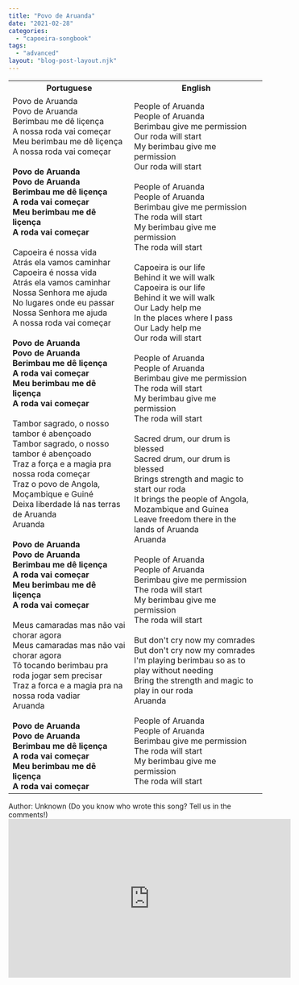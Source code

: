 ```yaml
---
title: "Povo de Aruanda"
date: "2021-02-28"
categories: 
  - "capoeira-songbook"
tags: 
  - "advanced"
layout: "blog-post-layout.njk"
---
```


<table class="capoeira-table">
    <tr class="header-row">
        <th>Portuguese</th>
        <th>English</th>
    </tr>
    <tr>
        <td>Povo de Aruanda<br>Povo de Aruanda<br>Berimbau me dê liçença<br>A nossa roda vai começar<br>Meu berimbau me dê liçença<br>A nossa roda vai começar<br><br><strong>Povo de Aruanda<br>Povo de Aruanda<br>Berimbau me dê liçença<br>A roda vai começar<br>Meu berimbau me dê liçença<br>A roda vai começar</strong><br><br>Capoeira é nossa vida<br>Atrás ela vamos caminhar<br>Capoeira é nossa vida<br>Atrás ela vamos caminhar<br>Nossa Senhora me ajuda<br>No lugares onde eu passar<br>Nossa Senhora me ajuda<br>A nossa roda vai começar<br><br><strong>Povo de Aruanda<br>Povo de Aruanda<br>Berimbau me dê liçença<br>A roda vai começar<br>Meu berimbau me dê liçença<br>A roda vai começar</strong><br><br>Tambor sagrado, o nosso tambor é abençoado<br>Tambor sagrado, o nosso tambor é abençoado<br>Traz a força e a magia pra nossa roda começar<br>Traz o povo de Angola, Moçambique e Guiné<br>Deixa liberdade lá nas terras de Aruanda<br>Aruanda<br><br><strong>Povo de Aruanda<br>Povo de Aruanda<br>Berimbau me dê liçença<br>A roda vai começar<br>Meu berimbau me dê liçença<br>A roda vai começar</strong><br><br>Meus camaradas mas não vai chorar agora<br>Meus camaradas mas não vai chorar agora<br>Tô tocando berimbau pra roda jogar sem precisar<br>Traz a forca e a magia pra na nossa roda vadiar<br>Aruanda<br><br><strong>Povo de Aruanda<br>Povo de Aruanda<br>Berimbau me dê liçença<br>A roda vai começar<br>Meu berimbau me dê liçença<br>A roda vai começar</strong></td>
        <td>People of Aruanda<br>People of Aruanda<br>Berimbau give me permission<br>Our roda will start<br>My berimbau give me permission<br>Our roda will start<br><br>People of Aruanda<br>People of Aruanda<br>Berimbau give me permission<br>The roda will start<br>My berimbau give me permission<br>The roda will start<br><br>Capoeira is our life<br>Behind it we will walk<br>Capoeira is our life<br>Behind it we will walk<br>Our Lady help me<br>In the places where I pass<br>Our Lady help me<br>Our roda will start<br><br>People of Aruanda<br>People of Aruanda<br>Berimbau give me permission<br>The roda will start<br>My berimbau give me permission<br>The roda will start<br><br>Sacred drum, our drum is blessed<br>Sacred drum, our drum is blessed<br>Brings strength and magic to start our roda<br>It brings the people of Angola, Mozambique and Guinea<br>Leave freedom there in the lands of Aruanda<br>Aruanda<br><br>People of Aruanda<br>People of Aruanda<br>Berimbau give me permission<br>The roda will start<br>My berimbau give me permission<br>The roda will start<br><br>But don't cry now my comrades<br>But don't cry now my comrades<br>I'm playing berimbau so as to play without needing<br>Bring the strength and magic to play in our roda<br>Aruanda<br><br>People of Aruanda<br>People of Aruanda<br>Berimbau give me permission<br>The roda will start<br>My berimbau give me permission<br>The roda will start</td>
    </tr>
</table>

<figcaption>
Author: Unknown (Do you know who wrote this song? Tell us in the comments!)
</figcaption>

<iframe width="560" height="315" src="https://www.youtube.com/embed/ofvIGJoKLzw" title="YouTube video player" frameborder="0" allow="accelerometer; autoplay; clipboard-write; encrypted-media; gyroscope; picture-in-picture" allowfullscreen></iframe>
